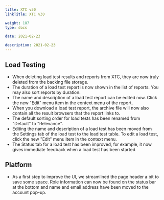 ```yaml
---
title: XTC v30
linkTitle: XTC v30

weight: 187
type: docs

date: 2021-02-23

description: 2021-02-23
---
```


## Load Testing

- When deleting load test results and reports from XTC, they are now truly deleted from the backing file storage.
- The duration of a load test report is now shown in the list of reports. You may also sort reports by duration.
- The name and description of a load test report can be edited now. Click the new "Edit" menu item in the context menu of the report.
- When you download a load test report, the archive file will now also contain all the result browsers that the report links to.
- The default sorting order for load tests has been renamed from "Default" to "Relevance".
- Editing the name and description of a load test has been moved from the Settings tab of the load test to the load test table. To edit a load test, click the new "Edit" menu item in the context menu.
- The Status tab for a load test has been improved, for example, it now gives immediate feedback when a load test has been started.


## Platform

- As a first step to improve the UI, we streamlined the page header a bit to save some space. Role information can now be found on the status bar at the bottom and name and email address have been moved to the account pop-up.
